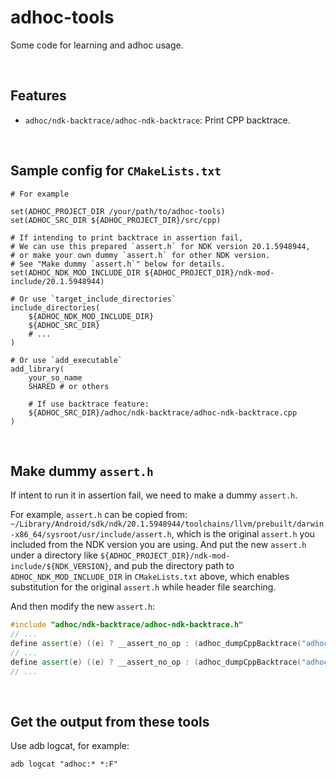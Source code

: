# adhoc-tools

Some code for learning and adhoc usage.

<br>

## Features

+ `adhoc/ndk-backtrace/adhoc-ndk-backtrace`: Print CPP backtrace.

<br>

## Sample config for `CMakeLists.txt`

```shell
# For example

set(ADHOC_PROJECT_DIR /your/path/to/adhoc-tools)
set(ADHOC_SRC_DIR ${ADHOC_PROJECT_DIR}/src/cpp)

# If intending to print backtrace in assertion fail,
# We can use this prepared `assert.h` for NDK version 20.1.5948944,
# or make your own dummy `assert.h` for other NDK version.
# See "Make dummy `assert.h`" below for details.
set(ADHOC_NDK_MOD_INCLUDE_DIR ${ADHOC_PROJECT_DIR}/ndk-mod-include/20.1.5948944)

# Or use `target_include_directories`
include_directories(
    ${ADHOC_NDK_MOD_INCLUDE_DIR}
    ${ADHOC_SRC_DIR}
    # ...
)

# Or use `add_executable`
add_library(
    your_so_name
    SHARED # or others

    # If use backtrace feature:
    ${ADHOC_SRC_DIR}/adhoc/ndk-backtrace/adhoc-ndk-backtrace.cpp
)
```

<br>

## Make dummy `assert.h`
If intent to run it in assertion fail, we need to make a dummy `assert.h`.

For example, `assert.h` can be copied from: `~/Library/Android/sdk/ndk/20.1.5948944/toolchains/llvm/prebuilt/darwin-x86_64/sysroot/usr/include/assert.h`, which is the original `assert.h` you included from the NDK version you are using. And put the new `assert.h` under a directory like `${ADHOC_PROJECT_DIR}/ndk-mod-include/${NDK_VERSION}`, and pub the directory path to `ADHOC_NDK_MOD_INCLUDE_DIR` in `CMakeLists.txt` above, which enables substitution for the original `assert.h` while header file searching.

And then modify the new `assert.h`:
```cpp
#include "adhoc/ndk-backtrace/adhoc-ndk-backtrace.h"
// ...
define assert(e) ((e) ? __assert_no_op : (adhoc_dumpCppBacktrace("adhoc"), __assert2(__FILE__, __LINE__, __PRETTY_FUNCTION__, #e)))
// ...
define assert(e) ((e) ? __assert_no_op : (adhoc_dumpCppBacktrace("adhoc"), __assert(__FILE__, __LINE__, #e)))
// ...
```

<br>

## Get the output from these tools

Use adb logcat, for example:
```shell
adb logcat "adhoc:* *:F"
```

